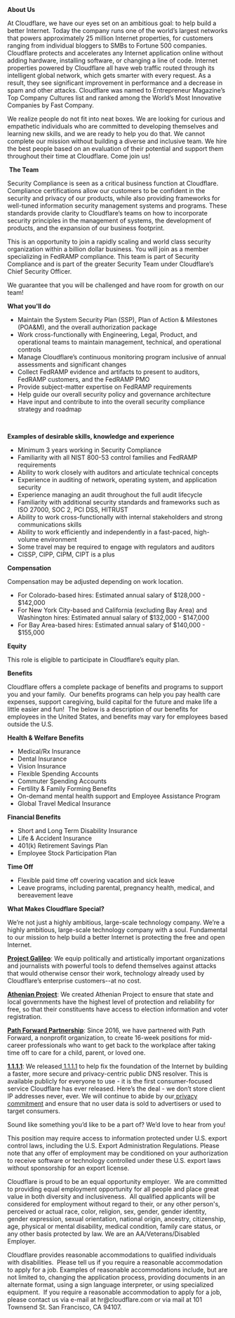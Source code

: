 <div class="content-intro">
	<div><strong>About Us</strong></div>
	<div>
		<p><span style="font-weight: 400;">At Cloudflare, we have our eyes set on an ambitious goal: to help build a better Internet. Today the company runs one of the world’s largest networks that powers approximately 25 million Internet properties, for customers ranging from individual bloggers to SMBs to Fortune 500 companies. Cloudflare protects and accelerates any Internet application online without adding hardware, installing software, or changing a line of code. Internet properties powered by Cloudflare all have web traffic routed through its intelligent global network, which gets smarter with every request. As a result, they see significant improvement in performance and a decrease in spam and other attacks. Cloudflare was named to Entrepreneur Magazine’s Top Company Cultures list and ranked among the World’s Most Innovative Companies by Fast Company.</span><span style="font-weight: 400;">&nbsp;</span></p>
		<p><span style="font-weight: 400;">We realize people do not fit into neat boxes. We are looking for curious and empathetic individuals who are committed to developing themselves and learning new skills, and we are ready to help you do that. We cannot complete our mission without building a diverse and inclusive team. We hire the best people based on an evaluation of their potential and support them throughout their time at Cloudflare. Come join us!&nbsp;</span></p>
	</div>
</div>
<p><span style="font-weight: 400;">&nbsp;</span><strong>The Team</strong></p>
<p><span style="font-weight: 400;">Security Compliance is seen as a critical business function at Cloudflare. Compliance certifications allow our customers to be confident in the security and privacy of our products, while also providing frameworks for well-tuned information security management systems and programs. These standards provide clarity to Cloudflare’s teams on how to incorporate security principles in the management of systems, the development of products, and the expansion of our business footprint.</span></p>
<p><span style="font-weight: 400;">This is an opportunity to join a rapidly scaling and world class security organization within a billion dollar business. You will join as a member specializing in FedRAMP compliance. This team is part of Security Compliance and is part of the greater Security Team under Cloudflare’s Chief Security Officer.&nbsp;</span></p>
<p><span style="font-weight: 400;">We guarantee that you will be challenged and have room for growth on our team!&nbsp;</span></p>
<p><strong>What you'll do</strong></p>
<ul>
	<li style="font-weight: 400;"><span style="font-weight: 400;">Maintain the System Security Plan (SSP), Plan of Action &amp; Milestones (POA&amp;M), and the overall authorization package</span></li>
	<li style="font-weight: 400;"><span style="font-weight: 400;">Work cross-functionally with Engineering, Legal, Product, and operational teams to maintain management, technical, and operational controls</span></li>
	<li style="font-weight: 400;"><span style="font-weight: 400;">Manage Cloudflare’s continuous monitoring program inclusive of annual assessments and significant changes</span></li>
	<li style="font-weight: 400;"><span style="font-weight: 400;">Collect FedRAMP evidence and artifacts to present to auditors, FedRAMP customers, and the FedRAMP PMO</span></li>
	<li style="font-weight: 400;"><span style="font-weight: 400;">Provide subject-matter expertise on FedRAMP requirements</span></li>
	<li style="font-weight: 400;"><span style="font-weight: 400;">Help guide our overall security policy and governance architecture</span></li>
	<li style="font-weight: 400;"><span style="font-weight: 400;">Have input and contribute to into the overall security compliance strategy and roadmap</span></li>
</ul>
<p>&nbsp;</p>
<p><strong>Examples of desirable skills, knowledge and experience</strong></p>
<ul>
	<li style="font-weight: 400;"><span style="font-weight: 400;">Minimum 3 years working in Security Compliance</span></li>
	<li style="font-weight: 400;"><span style="font-weight: 400;">Familiarity with all NIST 800-53 control families and FedRAMP requirements</span></li>
	<li style="font-weight: 400;"><span style="font-weight: 400;">Ability to work closely with auditors and articulate technical concepts</span></li>
	<li style="font-weight: 400;"><span style="font-weight: 400;">Experience in auditing of network, operating system, and application security</span></li>
	<li style="font-weight: 400;"><span style="font-weight: 400;">Experience managing an audit throughout the full audit lifecycle</span></li>
	<li style="font-weight: 400;"><span style="font-weight: 400;">Familiarity with additional security standards and frameworks such as ISO 27000, SOC 2, PCI DSS, HITRUST</span></li>
	<li style="font-weight: 400;"><span style="font-weight: 400;">Ability to work cross-functionally with internal stakeholders and strong communications skills</span></li>
	<li style="font-weight: 400;"><span style="font-weight: 400;">Ability to work efficiently and independently in a fast-paced, high-volume environment</span></li>
	<li style="font-weight: 400;"><span style="font-weight: 400;">Some travel may be required to engage with regulators and auditors</span></li>
	<li style="font-weight: 400;"><span style="font-weight: 400;">CISSP, CIPP, CIPM, CIPT is a plus</span></li>
</ul>
<p><strong>Compensation</strong></p>
<p>Compensation may be adjusted depending on work location.</p>
<ul>
	<li>For Colorado-based hires: Estimated annual salary of $128,000 - $142,000</li>
	<li>For New York City-based and California (excluding Bay Area) and Washington hires: Estimated annual salary of $132,000 - $147,000</li>
	<li>For Bay Area-based hires: Estimated annual salary of $140,000 - $155,000</li>
</ul>
<p><strong>Equity</strong></p>
<p>This role is eligible to participate in Cloudflare’s equity plan.</p>
<p><strong>Benefits</strong></p>
<p>Cloudflare offers a complete package of benefits and programs to support you and your family.&nbsp; Our benefits programs can help you pay health care expenses, support caregiving, build capital for the future and make life a little easier and fun!&nbsp; The below is a description of our benefits for employees in the United States, and benefits may vary for employees based outside the U.S.</p>
<p><strong>Health &amp; Welfare Benefits</strong></p>
<ul>
	<li>Medical/Rx Insurance</li>
	<li>Dental Insurance</li>
	<li>Vision Insurance</li>
	<li>Flexible Spending Accounts</li>
	<li>Commuter Spending Accounts</li>
	<li>Fertility &amp; Family Forming Benefits</li>
	<li>On-demand mental health support and Employee Assistance Program</li>
	<li>Global Travel Medical Insurance</li>
</ul>
<p><strong>Financial Benefits</strong></p>
<ul>
	<li>Short and Long Term Disability Insurance</li>
	<li>Life &amp; Accident Insurance</li>
	<li>401(k) Retirement Savings Plan</li>
	<li>Employee Stock Participation Plan</li>
</ul>
<p><strong>Time Off</strong></p>
<ul>
	<li>Flexible paid time off covering vacation and sick leave</li>
	<li>Leave programs, including parental, pregnancy health, medical, and bereavement leave</li>
</ul>
<div class="content-conclusion">
	<p><strong>What Makes Cloudflare Special?</strong></p>
	<p><span style="font-weight: 400;">We’re not just a highly ambitious, large-scale technology company. We’re a highly ambitious, large-scale technology company with a soul. Fundamental to our mission to help build a better Internet is protecting the free and open Internet.</span></p>
	<p><a href="https://blog.cloudflare.com/protecting-free-expression-online/"><strong>Project Galileo</strong></a><span style="font-weight: 400;">: We equip politically and artistically important organizations and journalists with powerful tools to defend themselves against attacks that would otherwise censor their work, technology already used by Cloudflare’s enterprise customers--at no cost.</span></p>
	<p><strong><a href="https://www.cloudflare.com/athenian/">Athenian Project</a></strong><span style="font-weight: 400;">: We created Athenian Project to ensure that state and local governments have the highest level of protection and reliability for free, so that their constituents have access to election information and voter registration.</span></p>
	<p><a href="https://blog.cloudflare.com/tag/path-forward/"><strong>Path Forward Partnership</strong></a><span style="font-weight: 400;">: Since 2016, we have partnered with Path Forward, a nonprofit organization, to create 16-week positions for mid-career professionals who want to get back to the workplace after taking time off to care for a child, parent, or loved one.</span></p>
	<p><a href="https://1.1.1.1/"><strong>1.1.1.1</strong></a><span style="font-weight: 400;">: We released</span><a href="https://1.1.1.1/"> <span style="font-weight: 400;">1.1.1.1</span></a><span style="font-weight: 400;"> to help fix the foundation of the Internet by building a faster, more secure and privacy-centric public DNS resolver. This is available publicly for everyone to use - it is the first consumer-focused service Cloudflare has ever released. Here’s the deal - we don’t store client IP addresses never, ever. We will continue to abide by our</span><a href="https://developers.cloudflare.com/1.1.1.1/privacy/public-dns-resolver"> privacy commitment</a><span style="font-weight: 400;"> and ensure that no user data is sold to advertisers or used to target consumers.</span></p>
	<p><span style="font-weight: 400;">Sound like something you’d like to be a part of? We’d love to hear from you!</span></p>
	<p><span style="font-weight: 400;">This position may require access to information protected under U.S. export control laws, including the U.S. Export Administration Regulations. Please note that any offer of employment may be conditioned on your authorization to receive software or technology controlled under these U.S. export laws without sponsorship for an export license.</span></p>
	<p><span style="font-weight: 400;">Cloudflare is proud to be an equal opportunity employer. &nbsp;We are committed to providing equal employment opportunity for all people and place great value in both diversity and inclusiveness. &nbsp;All qualified applicants will be considered for employment without regard to their, or any other person's, perceived or actual</span> <span style="font-weight: 400;">race, color, religion, sex, gender, gender identity, gender expression, sexual orientation, national origin, ancestry, citizenship, age, physical or mental disability, medical condition, family care status, or any other basis protected by law. </span><span style="font-weight: 400;">We are an AA/Veterans/Disabled Employer.</span></p>
	<p><span style="font-weight: 400;">Cloudflare provides reasonable accommodations to qualified individuals with disabilities. &nbsp;Please tell us if you require a reasonable accommodation to apply for a job. Examples of reasonable accommodations include, but are not limited to, changing the application process, providing documents in an alternate format, using a sign language interpreter, or using specialized equipment. &nbsp;If you require a reasonable accommodation to apply for a job, please contact us via e-mail at </span><span style="font-weight: 400;">hr@cloudflare.com</span><span style="font-weight: 400;"> or via mail at 101 Townsend St. San Francisco, CA 94107.</span></p>
</div>